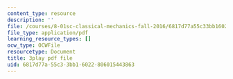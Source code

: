 ```yaml
---
content_type: resource
description: ''
file: /courses/8-01sc-classical-mechanics-fall-2016/6817d77a55c33bb16022806015443863_KmGPMec8-iU.pdf
file_type: application/pdf
learning_resource_types: []
ocw_type: OCWFile
resourcetype: Document
title: 3play pdf file
uid: 6817d77a-55c3-3bb1-6022-806015443863
---
```

